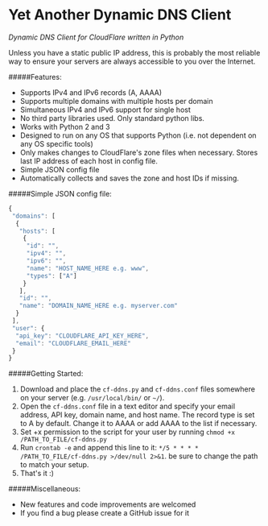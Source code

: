 # Yet Another Dynamic DNS Client 
*Dynamic DNS Client for CloudFlare written in Python*

Unless you have a static public IP address, this is probably the most reliable way to ensure your servers are always accessible to you over the Internet.

#####Features:
* Supports IPv4 and IPv6 records (A, AAAA)
* Supports multiple domains with multiple hosts per domain
* Simultaneous IPv4 and IPv6 support for single host
* No third party libraries used. Only standard python libs.
* Works with Python 2 and 3
* Designed to run on any OS that supports Python (i.e. not dependent on any OS specific tools)
* Only makes changes to CloudFlare's zone files when necessary. Stores last IP address of each host in config file.
* Simple JSON config file
* Automatically collects and saves the zone and host IDs if missing.

#####Simple JSON config file:
```javascript
{
 "domains": [
  {
   "hosts": [
    {
     "id": "", 
     "ipv4": "", 
     "ipv6": "", 
     "name": "HOST_NAME_HERE e.g. www", 
     "types": ["A"]
    }
   ], 
   "id": "", 
   "name": "DOMAIN_NAME_HERE e.g. myserver.com"
  }
 ], 
 "user": {
  "api_key": "CLOUDFLARE_API_KEY_HERE", 
  "email": "CLOUDFLARE_EMAIL_HERE"
 }
}
```

#####Getting Started:
1. Download and place the ```cf-ddns.py``` and ```cf-ddns.conf``` files somewhere on your server (e.g. ```/usr/local/bin/``` or ```~/```). 
2. Open the ```cf-ddns.conf``` file in a text editor and specify your email address, API key, domain name, and host name. The record type is set to A by default. Change it to AAAA or add AAAA to the list if necessary.
3. Set +x permission to the script for your user by running ```chmod +x /PATH_TO_FILE/cf-ddns.py```
4. Run ```crontab -e``` and append this line to it: ```*/5 * * * * /PATH_TO_FILE/cf-ddns.py >/dev/null 2>&1```. be sure to change the path to match your setup.
5. That's it :) 

#####Miscellaneous:
* New features and code improvements are welcomed
* If you find a bug please create a GitHub issue for it
